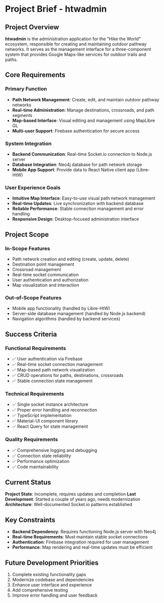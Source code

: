 # Project Brief - htwadmin

## Project Overview
**htwadmin** is the administration application for the "Hike the World" ecosystem, responsible for creating and maintaining outdoor pathway networks. It serves as the management interface for a three-component system that provides Google Maps-like services for outdoor trails and paths.

## Core Requirements

### Primary Function
- **Path Network Management**: Create, edit, and maintain outdoor pathway networks
- **Real-time Administration**: Manage destinations, crossroads, and path segments
- **Map-based Interface**: Visual editing and management using MapLibre GL
- **Multi-user Support**: Firebase authentication for secure access

### System Integration
- **Backend Communication**: Real-time Socket.io connection to Node.js server
- **Database Integration**: Neo4j database for path network storage
- **Mobile App Support**: Provide data to React Native client app (Libre-HtW)

### User Experience Goals
- **Intuitive Map Interface**: Easy-to-use visual path network management
- **Real-time Updates**: Live synchronization with backend database
- **Reliable Performance**: Stable connection management and error handling
- **Responsive Design**: Desktop-focused administration interface

## Project Scope

### In-Scope Features
- Path network creation and editing (create, update, delete)
- Destination point management
- Crossroad management
- Real-time socket communication
- User authentication and authorization
- Map visualization and interaction

### Out-of-Scope Features
- Mobile app functionality (handled by Libre-HtW)
- Server-side database management (handled by Node.js backend)
- Navigation algorithms (handled by backend services)

## Success Criteria

### Functional Requirements
- ✅ User authentication via Firebase
- ✅ Real-time socket connection management
- ✅ Map-based path network visualization
- ✅ CRUD operations for paths, destinations, crossroads
- ✅ Stable connection state management

### Technical Requirements
- ✅ Single socket instance architecture
- ✅ Proper error handling and reconnection
- ✅ TypeScript implementation
- ✅ Material-UI component library
- ✅ React Query for state management

### Quality Requirements
- ✅ Comprehensive logging and debugging
- ✅ Connection state reliability
- ✅ Performance optimization
- ✅ Code maintainability

## Current Status
**Project State**: Incomplete, requires updates and completion
**Last Development**: Started a couple of years ago, needs modernization
**Architecture**: Well-documented Socket.io patterns established

## Key Constraints
- **Backend Dependency**: Requires functioning Node.js server with Neo4j
- **Real-time Requirements**: Must maintain stable socket connections
- **Authentication**: Firebase integration required for user management
- **Performance**: Map rendering and real-time updates must be efficient

## Future Development Priorities
1. Complete existing functionality gaps
2. Modernize codebase and dependencies
3. Enhance user interface and experience
4. Add comprehensive testing
5. Improve error handling and user feedback
